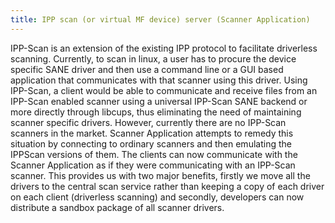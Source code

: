 ```yaml
---
title: IPP scan (or virtual MF device) server (Scanner Application)
---
```

IPP-Scan is an extension of the existing IPP protocol to facilitate driverless scanning. Currently, to scan in linux, a user has to procure the device specific SANE driver and then use a command line or a GUI based application that communicates with that scanner using this driver. Using IPP-Scan, a client would be able to communicate and receive files from an IPP-Scan enabled scanner using a universal IPP-Scan SANE backend or more directly through libcups, thus eliminating the need of maintaining scanner specific drivers. 
However, currently there are no IPP-Scan scanners in the market. Scanner Application attempts to remedy this situation by connecting to ordinary scanners and then emulating the IPPScan versions of them. The clients can now communicate with the Scanner Application as if they were communicating with an IPP-Scan scanner. This provides us with two major benefits, firstly we move all the drivers to the central scan service rather than keeping a copy of each driver on each client (driverless scanning) and secondly, developers can now distribute a sandbox package of all scanner drivers.
